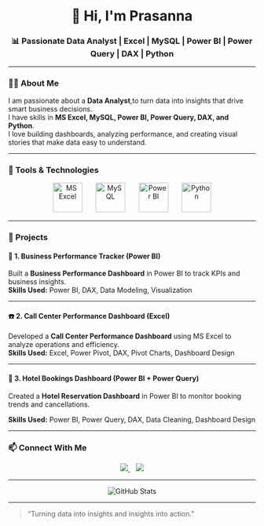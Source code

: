 <h1 align="center">👋 Hi, I'm Prasanna</h1>
<h3 align="center">📊 Passionate Data Analyst | Excel | MySQL | Power BI | Power Query | DAX | Python</h3>

---

### 👨‍💻 About Me  
I am passionate about a **Data Analyst**,to turn data into insights that drive smart business decisions.  
I have skills in **MS Excel, MySQL, Power BI, Power Query, DAX, and Python**.  
I love building dashboards, analyzing performance, and creating visual stories that make data easy to understand.  

---

### 🧰 Tools & Technologies  

<p align="center">
  <img src="https://cdn-icons-png.flaticon.com/512/732/732220.png" width="60" alt="MS Excel" title="MS Excel" />
  &nbsp;&nbsp;&nbsp;&nbsp;&nbsp;
  <img src="https://cdn-icons-png.flaticon.com/512/5968/5968313.png" width="60" alt="MySQL" title="My SQL" />
  &nbsp;&nbsp;&nbsp;&nbsp;&nbsp;
  <img src="https://cdn.worldvectorlogo.com/logos/power-bi.svg" width="60" alt="Power BI" title="Power BI" />
  &nbsp;&nbsp;&nbsp;&nbsp;&nbsp;

  <img src="https://cdn-icons-png.flaticon.com/512/5968/5968350.png" width="60" alt="Python" title="Python" />
</p>

---

### 📁 Projects  

#### 🏢 1. Business Performance Tracker (Power BI)
Built a **Business Performance Dashboard** in Power BI to track KPIs and business insights.  
**Skills Used:** Power BI, DAX, Data Modeling, Visualization  

---

#### ☎️ 2. Call Center Performance Dashboard (Excel)
Developed a **Call Center Performance Dashboard** using MS Excel to analyze operations and efficiency.  
**Skills Used:** Excel, Power Pivot, DAX, Pivot Charts, Dashboard Design  

---

#### 🏨 3. Hotel Bookings Dashboard (Power BI + Power Query)
Created a **Hotel Reservation Dashboard** in Power BI to monitor booking trends and cancellations.  

**Skills Used:** Power BI, Power Query, DAX, Data Cleaning, Dashboard Design  

---

### 📫 Connect With Me  
<p align="center">
  <a href="www.linkedin.com/in/prasannachinnapaga" target="_blank">
    <img src="https://img.shields.io/badge/LinkedIn-blue?style=for-the-badge&logo=linkedin" />
  </a>
  &nbsp;&nbsp;
  <a href="mailto:prasannachinnapaga@gmail.com">
    <img src="https://img.shields.io/badge/Email-grey?style=for-the-badge&logo=gmail" />
  </a>
</p>

---

<p align="center">
  <img src="https://github-readme-stats.vercel.app/api?username=Chinnapaga-Prasanna&show_icons=true&theme=tokyonight" alt="GitHub Stats" />
</p>

---

> “Turning data into insights and insights into action.”

